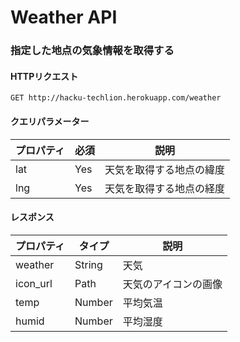 # Weather API

### 指定した地点の気象情報を取得する

#### HTTPリクエスト

`GET http://hacku-techlion.herokuapp.com/weather`

#### クエリパラメーター

| プロパティ | 必須 | 説明                     |
| ---------- | ---- | ------------------------ |
| lat        | Yes  | 天気を取得する地点の緯度 |
| lng        | Yes  | 天気を取得する地点の経度 |

#### レスポンス

| プロパティ | タイプ | 説明                 |
| ---------- | ------ | -------------------- |
| weather    | String | 天気                 |
| icon_url   | Path   | 天気のアイコンの画像 |
| temp       | Number | 平均気温             |
| humid      | Number | 平均湿度             |